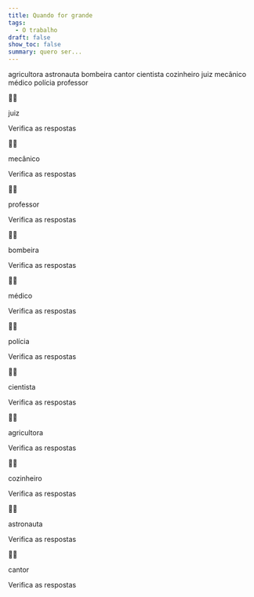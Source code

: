 ```yaml
---
title: Quando for grande
tags:
  - O trabalho
draft: false
show_toc: false
summary: quero ser...
---
```

<e-layout> 
<e-tag color=1>agricultora</e-tag>
<e-tag color=2>astronauta</e-tag>
<e-tag color=3>bombeira</e-tag>
<e-tag color=4>cantor</e-tag>
<e-tag color=5>cientista</e-tag>
<e-tag color=6>cozinheiro</e-tag>
<e-tag color=7>juiz</e-tag>
<e-tag color=8>mecânico</e-tag>
<e-tag color=9>médico</e-tag>
<e-tag color=10>polícia</e-tag>
<e-tag color=1>professor</e-tag>
</e-layout> 


<e-moji> 🧑‍⚖️ </e-moji>

<e-answer> juiz </e-answer>

<e-validate> Verifica as respostas </e-validate>

<e-moji> 🧑‍🔧 </e-moji>

<e-answer> mecânico </e-answer>

<e-validate> Verifica as respostas </e-validate>

<e-moji> 🧑‍🏫 </e-moji>

<e-answer> professor </e-moji>

<e-validate> Verifica as respostas </e-validate>

<e-moji> 👩‍🚒 </e-moji>

<e-answer> bombeira </e-answer>

<e-validate> Verifica as respostas </e-validate>

<e-moji> 👨‍⚕️ </e-moji>

<e-answer> médico </e-moji>

<e-validate> Verifica as respostas </e-validate>

<e-moji> 👩‍✈️ </e-moji> 

<e-answer> polícia </e-answer>

<e-validate> Verifica as respostas </e-validate>

<e-moji> 👨‍🔬 </e-moji>

<e-answer> cientista </e-answer>

<e-validate> Verifica as respostas </e-validate>

<e-moji> 👩‍🌾 </e-moji>

<e-answer> agricultora </e-moji>

<e-validate> Verifica as respostas </e-validate>

<e-moji> 👨‍🍳 </e-moji>

<e-answer> cozinheiro </e-moji>

<e-validate> Verifica as respostas </e-validate>

<e-moji> 👩‍🚀 </e-moji>

<e-answer> astronauta </e-moji>

<e-validate> Verifica as respostas </e-validate>

<e-moji> 🧑‍🎤 </e-moji>

<e-answer> cantor </e-moji>

<e-validate> Verifica as respostas </e-validate>
